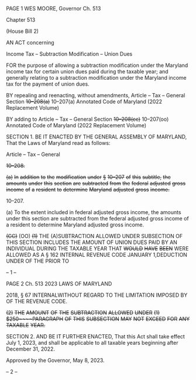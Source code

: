 PAGE 1
WES MOORE, Governor Ch. 513

Chapter 513

(House Bill 2)

AN ACT concerning

Income Tax – Subtraction Modification – Union Dues

FOR the purpose of allowing a subtraction modification under the Maryland income tax for
certain union dues paid during the taxable year; and generally relating to a
subtraction modification under the Maryland income tax for the payment of union
dues.

BY repealing and reenacting, without amendments,
Article – Tax – General
Section ~~10–208(a)~~ 10–207(a)
Annotated Code of Maryland
(2022 Replacement Volume)

BY adding to
Article – Tax – General
Section ~~10–208(cc)~~ 10–207(oo)
Annotated Code of Maryland
(2022 Replacement Volume)

SECTION 1. BE IT ENACTED BY THE GENERAL ASSEMBLY OF MARYLAND,
That the Laws of Maryland read as follows:

Article – Tax – General

~~10–208.~~

~~(a)~~ ~~In~~ ~~addition~~ ~~to~~ ~~the~~ ~~modification~~ ~~under~~ ~~§~~ ~~10–207~~ ~~of~~ ~~this~~ ~~subtitle,~~ ~~the~~ ~~amounts~~
~~under~~ ~~this~~ ~~section~~ ~~are~~ ~~subtracted~~ ~~from~~ ~~the~~ ~~federal~~ ~~adjusted~~ ~~gross~~ ~~income~~ ~~of~~ ~~a~~ ~~resident~~ ~~to~~
~~determine~~ ~~Maryland~~ ~~adjusted~~ ~~gross~~ ~~income.~~

10–207.

(a) To the extent included in federal adjusted gross income, the amounts under
this section are subtracted from the federal adjusted gross income of a resident to determine
Maryland adjusted gross income.

~~(CC)~~ (OO) ~~(1)~~ THE (A)SUBTRACTION ALLOWED UNDER SUBSECTION OF
THIS SECTION INCLUDES THE AMOUNT OF UNION DUES PAID BY AN INDIVIDUAL
DURING THE TAXABLE YEAR THAT ~~WOULD~~ ~~HAVE~~ ~~BEEN~~ WERE ALLOWED AS A
§ 162 INTERNAL REVENUE CODE JANUARY 1,DEDUCTION UNDER OF THE PRIOR TO

– 1 –

PAGE 2
Ch. 513 2023 LAWS OF MARYLAND

2018, § 67 INTERNALWITHOUT REGARD TO THE LIMITATION IMPOSED BY OF THE
REVENUE CODE.

~~(2)~~ ~~THE~~ ~~AMOUNT~~ ~~OF~~ ~~THE~~ ~~SUBTRACTION~~ ~~ALLOWED~~ ~~UNDER~~
~~(1)~~ ~~$250~~~~PARAGRAPH~~ ~~OF~~ ~~THIS~~ ~~SUBSECTION~~ ~~MAY~~ ~~NOT~~ ~~EXCEED~~ ~~FOR~~ ~~ANY~~ ~~TAXABLE~~
~~YEAR.~~

SECTION 2. AND BE IT FURTHER ENACTED, That this Act shall take effect July
1, 2023, and shall be applicable to all taxable years beginning after December 31, 2022.

Approved by the Governor, May 8, 2023.

– 2 –